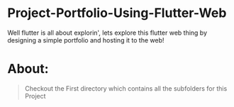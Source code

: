 # Project-Portfolio-Using-Flutter-Web
Well flutter is all about explorin', lets explore this flutter web thing  by designing a simple portfolio and hosting it to the web!

# About:
>Checkout the First directory which contains all the subfolders for this Project 

